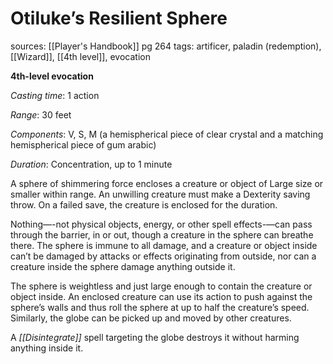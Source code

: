 # Otiluke’s Resilient Sphere
sources: [[Player's Handbook]] pg 264
tags: artificer, paladin (redemption), [[Wizard]], [[4th level]], evocation

**4th-level evocation**

*Casting time*: 1 action

*Range*: 30 feet

*Components*: V, S, M (a hemispherical piece of clear crystal and a matching hemispherical piece of gum arabic)

*Duration*: Concentration, up to 1 minute

A sphere of shimmering force encloses a creature or object of Large size or smaller within range. An unwilling creature must make a Dexterity saving throw. On a failed save, the creature is enclosed for the duration.

Nothing—-not physical objects, energy, or other spell effects-—can pass through the barrier, in or out, though a creature in the sphere can breathe there. The sphere is immune to all damage, and a creature or object inside can’t be damaged by attacks or effects originating from outside, nor can a creature inside the sphere damage anything outside it.

The sphere is weightless and just large enough to contain the creature or object inside. An enclosed creature can use its action to push against the sphere’s walls and thus roll the sphere at up to half the creature’s speed. Similarly, the globe can be picked up and moved by other creatures.

A *[[Disintegrate]]* spell targeting the globe destroys it without harming anything inside it.
